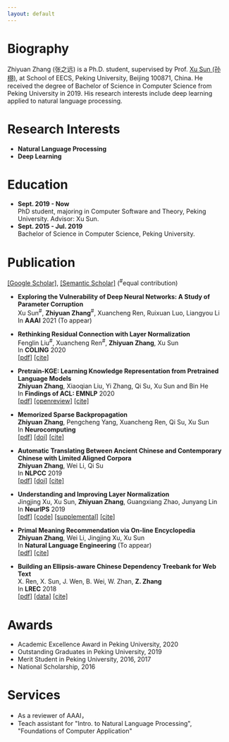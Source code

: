 ```yaml
---
layout: default
---
```


# Biography
Zhiyuan Zhang (张之远) is a Ph.D. student, supervised by Prof. [Xu Sun (孙栩)](https://xusun.org), at School of EECS, Peking University, Beijing 100871, China. He received the degree of Bachelor of Science in Computer Science from Peking University in 2019. His research interests include deep learning applied to natural language processing.

# Research Interests
- **Natural Language Processing**
- **Deep Learning**

# Education
- **Sept. 2019 - Now**  
  PhD student, majoring in Computer Software and Theory, Peking University. Advisor: Xu Sun.
- **Sept. 2015 - Jul. 2019**  
  Bachelor of Science in Computer Science, Peking University.

# Publication
[[Google Scholar]](https://scholar.google.com/citations?hl=zh-CN&user=gSEzCUkAAAAJ), [[Semantic Scholar]](https://www.semanticscholar.org/author/Zhiyuan-Zhang/50317060) (<sup>\#</sup>equal contribution)

- **Exploring the Vulnerability of Deep Neural Networks: A Study of Parameter Corruption**    
  Xu Sun<sup>\#</sup>, **Zhiyuan Zhang**<sup>\#</sup>, Xuancheng Ren, Ruixuan Luo, Liangyou Li   
  In **AAAI** 2021  (To appear)    

- **Rethinking Residual Connection with Layer Normalization**    
  Fenglin Liu<sup>\#</sup>, Xuancheng Ren<sup>\#</sup>, **Zhiyuan Zhang**, Xu Sun     
  In **COLING** 2020    
  [[pdf]](https://www.aclweb.org/anthology/2020.coling-main.320.pdf) [[cite]](https://dblp.uni-trier.de/rec/conf/coling/LiuRZSZ20.html?view=bibtex)     
  
- **Pretrain-KGE: Learning Knowledge Representation from Pretrained Language Models**    
  **Zhiyuan Zhang**, Xiaoqian Liu, Yi Zhang, Qi Su, Xu Sun and Bin He    
  In **Findings of ACL: EMNLP** 2020     
  [[pdf]](https://www.aclweb.org/anthology/2020.findings-emnlp.25.pdf) [[openreview]](https://openreview.net/forum?id=HJlv-Fz-pS) [[cite]](https://dblp.uni-trier.de/rec/conf/emnlp/ZhangLZ00H20.html?view=bibtex)    
  
- **Memorized Sparse Backpropagation**    
  **Zhiyuan Zhang**, Pengcheng Yang, Xuancheng Ren, Qi Su, Xu Sun    
  In **Neurocomputing**       
  [[pdf]](https://arxiv.org/pdf/1905.10194.pdf) [[doi]](https://doi.org/10.1016/j.neucom.2020.08.055) [[cite]](https://dblp.uni-trier.de/rec/journals/ijon/ZhangYRSS20.html?view=bibtex)
  
- **Automatic Translating Between Ancient Chinese and Contemporary Chinese with Limited Aligned Corpora**    
  **Zhiyuan Zhang**, Wei Li, Qi Su   
  In **NLPCC** 2019   
  [[pdf]](https://arxiv.org/pdf/1803.01557.pdf) [[doi]](https://doi.org/10.1007/978-3-030-32236-6_13) [[cite]](https://citation-needed.springer.com/v2/references/10.1007/978-3-030-32236-6_13?format=bibtex)  
  
- **Understanding and Improving Layer Normalization**    
  Jingjing Xu, Xu Sun, **Zhiyuan Zhang**, Guangxiang Zhao, Junyang Lin    
  In **NeurIPS** 2019    
  [[pdf]](https://papers.nips.cc/paper/8689-understanding-and-improving-layer-normalization.pdf) [[code]](https://github.com/lancopku/AdaNorm) [[supplemental]](https://papers.nips.cc/paper/8689-understanding-and-improving-layer-normalization-supplemental.zip) [[cite]](https://papers.nips.cc/paper/8689-understanding-and-improving-layer-normalization/bibtex)  
  
- **Primal Meaning Recommendation via On-line Encyclopedia**   
  **Zhiyuan Zhang**, Wei Li, Jingjing Xu, Xu Sun   
  In **Natural Language Engineering** (To appear)    
  [[pdf]](https://arxiv.org/pdf/1808.04660.pdf) [[cite]](https://dblp.uni-trier.de/rec/journals/corr/abs-1808-04660.html?view=bibtex)   
  
- **Building an Ellipsis-aware Chinese Dependency Treebank for Web Text**    
  X. Ren, X. Sun, J. Wen, B. Wei, W. Zhan, **Z. Zhang**    
  In **LREC** 2018    
  [[pdf]](http://www.lrec-conf.org/proceedings/lrec2018/pdf/297.pdf) [[data]](https://github.com/lancopku/Chinese-Dependency-Treebank-with-Ellipsis) [[cite]](https://dblp.uni-trier.de/rec/conf/lrec/RenSWWZZ18.html?view=bibtex)

# Awards
- Academic Excellence Award in Peking University, 2020
- Outstanding Graduates in Peking University, 2019
- Merit Student in Peking University, 2016, 2017
- National Scholarship, 2016

# Services
- As a reviewer of AAAI，
- Teach assistant for "Intro. to Natural Language Processing", "Foundations of Computer Application"
